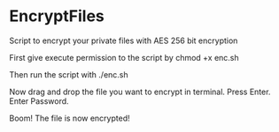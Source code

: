 # EncryptFiles
Script to encrypt your private files with AES 256 bit encryption

First give execute permission to the script by
chmod +x enc.sh

Then run the script with
./enc.sh

Now drag and drop the file you want to encrypt in terminal. Press Enter. Enter Password.

Boom! The file is now encrypted!

